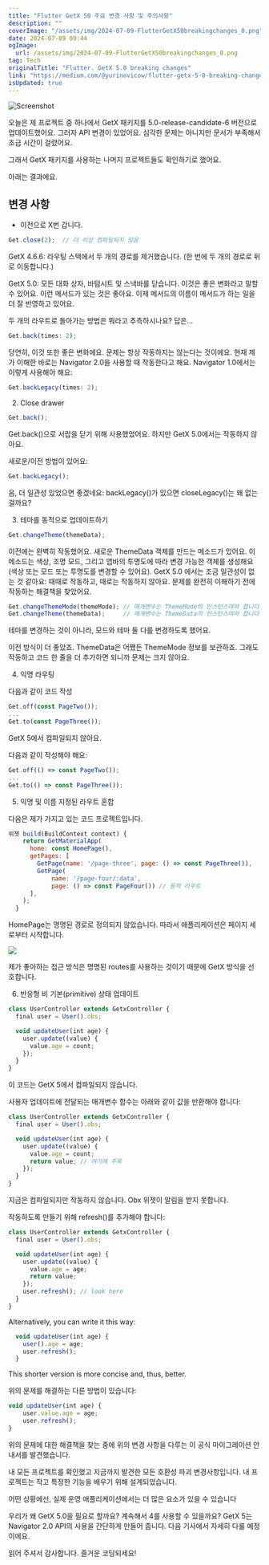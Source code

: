 ```yaml
---
title: "Flutter GetX 50 주요 변경 사항 및 주의사항"
description: ""
coverImage: "/assets/img/2024-07-09-FlutterGetX50breakingchanges_0.png"
date: 2024-07-09 09:44
ogImage: 
  url: /assets/img/2024-07-09-FlutterGetX50breakingchanges_0.png
tag: Tech
originalTitle: "Flutter. GetX 5.0 breaking changes"
link: "https://medium.com/@yurinovicow/flutter-getx-5-0-breaking-changes-28f381931c96"
isUpdated: true
---
```






![Screenshot](/assets/img/2024-07-09-FlutterGetX50breakingchanges_0.png)

오늘은 제 프로젝트 중 하나에서 GetX 패키지를 5.0-release-candidate-6 버전으로 업데이트했어요. 그러자 API 변경이 있었어요. 심각한 문제는 아니지만 문서가 부족해서 조금 시간이 걸렸어요.

그래서 GetX 패키지를 사용하는 나머지 프로젝트들도 확인하기로 했어요.

아래는 결과에요.


<div class="content-ad"></div>

## 변경 사항

- 이전으로 X번 갑니다.

```js
Get.close(2);  // 더 이상 컴파일되지 않음
```

GetX 4.6.6: 라우팅 스택에서 두 개의 경로를 제거했습니다. (한 번에 두 개의 경로로 뒤로 이동합니다.)

<div class="content-ad"></div>

GetX 5.0: 모든 대화 상자, 바텀시트 및 스낵바를 닫습니다. 이것은 좋은 변화라고 말할 수 있어요. 이런 메서드가 있는 것은 좋아요. 이제 메서드의 이름이 메서드가 하는 일을 더 잘 반영하고 있어요.

두 개의 라우트로 돌아가는 방법은 뭐라고 추측하시나요? 답은...

```js
Get.back(times: 2);
```

당연히, 이것 또한 좋은 변화에요. 문제는 항상 작동하지는 않는다는 것이에요. 현재 제가 이해한 바로는 Navigator 2.0을 사용할 때 작동한다고 해요. Navigator 1.0에서는 이렇게 사용해야 해요:

<div class="content-ad"></div>

```js
Get.backLegacy(times: 2);
```

2. Close drawer

```js
Get.back(); 
```

Get.back()으로 서랍을 닫기 위해 사용했었어요. 하지만 GetX 5.0에서는 작동하지 않아요.

<div class="content-ad"></div>

새로운/이전 방법이 있어요:

```js
Get.backLegacy();
```

음, 더 일관성 있었으면 좋겠네요: backLegacy()가 있으면 closeLegacy()는 왜 없는 걸까요?

3. 테마를 동적으로 업데이트하기

<div class="content-ad"></div>

```js
Get.changeTheme(themeData);
```

이전에는 완벽히 작동했어요. 새로운 ThemeData 객체를 만드는 메소드가 있어요. 이 메소드는 색상, 조명 모드, 그리고 앱바의 투명도에 따라 변경 가능한 객체를 생성해요 (색상 또는 모드 또는 투명도를 변경할 수 있어요). GetX 5.0 에서는 조금 일관성이 없는 것 같아요: 때때로 작동하고, 때로는 작동하지 않아요. 문제를 완전히 이해하기 전에 작동하는 해결책을 찾았어요.

```js
Get.changeThemeMode(themeMode); // 매개변수는 ThemeMode의 인스턴스여야 합니다
Get.changeTheme(themeData);     // 매개변수는 ThemeData의 인스턴스여야 합니다
```

테마를 변경하는 것이 아니라, 모드와 테마 둘 다를 변경하도록 했어요.

<div class="content-ad"></div>

이전 방식이 더 좋았죠. ThemeData은 어쨌든 ThemeMode 정보를 보관하죠. 그래도 작동하고 코드 한 줄을 더 추가하면 되니까 문제는 크지 않아요.

4. 익명 라우팅

다음과 같이 코드 작성

```js
Get.off(const PageTwo());
...
Get.to(const PageThree());
```

<div class="content-ad"></div>

GetX 5에서 컴파일되지 않아요.

다음과 같이 작성해야 해요:

```js
Get.off(() => const PageTwo());
...
Get.to(() => const PageThree());
```

5. 익명 및 이름 지정된 라우트 혼합

<div class="content-ad"></div>

다음은 제가 가지고 있는 코드 프로젝트입니다.

```js
위젯 build(BuildContext context) {
    return GetMaterialApp(
      home: const HomePage(),
      getPages: [
        GetPage(name: '/page-three', page: () => const PageThree()),
        GetPage(
            name: '/page-four/:data',
            page: () => const PageFour()) // 동적 라우트
      ],
    );
  }
```

HomePage는 명명된 경로로 정의되지 않았습니다. 따라서 애플리케이션은 페이지 세로부터 시작합니다.

<img src="/assets/img/2024-07-09-FlutterGetX50breakingchanges_1.png" />

<div class="content-ad"></div>

제가 좋아하는 접근 방식은 명명된 routes를 사용하는 것이기 때문에 GetX 방식을 선호합니다.

6. 반응형 비 기본(primitive) 상태 업데이트

```js
class UserController extends GetxController {
  final user = User().obs;

  void updateUser(int age) {
    user.update((value) {
      value.age = count;
    });
  }
}
```

이 코드는 GetX 5에서 컴파일되지 않습니다.

<div class="content-ad"></div>

사용자 업데이트에 전달되는 매개변수 함수는 아래와 같이 값을 반환해야 합니다:

```js
class UserController extends GetxController {
  final user = User().obs;

  void updateUser(int age) {
    user.update((value) {
      value.age = count;
      return value; // 여기에 주목
    });
  }
}
```

지금은 컴파일되지만 작동하지 않습니다. Obx 위젯이 알림을 받지 못합니다.

작동하도록 만들기 위해 refresh()를 추가해야 합니다:

<div class="content-ad"></div>

```js
class UserController extends GetxController {
  final user = User().obs;

  void updateUser(int age) {
    user.update((value) {
      value.age = age;
      return value; 
    });
    user.refresh(); // look here
  }
}
```

Alternatively, you can write it this way:

```js
  void updateUser(int age) {
    user().age = age;
    user.refresh();
  }
```

This shorter version is more concise and, thus, better.

<div class="content-ad"></div>

위의 문제를 해결하는 다른 방법이 있습니다:

```js
void updateUser(int age) {
    user.value.age = age;
    user.refresh();
}
```

위의 문제에 대한 해결책을 찾는 중에 위의 변경 사항을 다루는 이 공식 마이그레이션 안내서를 발견했습니다.

내 모든 프로젝트를 확인했고 지금까지 발견한 모든 호환성 파괴 변경사항입니다. 내 프로젝트는 작고 특정한 기능을 배우기 위해 설계되었습니다.

<div class="content-ad"></div>

어떤 상황에선, 실제 운영 애플리케이션에서는 더 많은 요소가 있을 수 있습니다

우리가 왜 GetX 5.0을 필요로 할까요? 계속해서 4를 사용할 수 있을까요? GetX 5는 Navigator 2.0 API의 사용을 간단하게 만들어 줍니다. 다음 기사에서 자세히 다룰 예정이에요.

읽어 주셔서 감사합니다. 즐거운 코딩되세요!